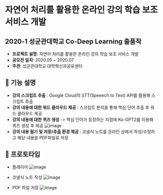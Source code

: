 # 자연어 처리를 활용한 온라인 강의 학습 보조 서비스 개발
## 2020-1 성균관대학교 Co-Deep Learning 출품작

- **프로젝트 설명**: 자연어 처리를 활용한 온라인 강의 학습 보조 서비스 개발
- **공모전 일자**: 2020.05 ~ 2020.07
- **주관**: 성균관대학교 대학혁신과공유센터

## 🔔 기능 설명
- **강의 스크립트 추출** : Google Cloud의 STT(Speeech to Text) API를 활용해 스크립트 추출
- **강의 내용에 대한 워드 클라우드 제공** : 스크립트 분석을 통해 핵심 단어 추출 후 워드 클라우드 제공 
- **강의 내용에 대한 퀴즈 생성** -> 핵심 단어가 등장하는 지점에 Ko-GPT2를 이용해 퀴즈 생성 후 제공
![image](https://user-images.githubusercontent.com/59307414/89879275-a6cec900-dbfd-11ea-9588-af9dc7314ef1.png)
- **강의 내용 필기 및 저장/추출 환경 제공** : 코넬식 노트를 온라인 상에서 작성/수정하고 해당 내용을 PDF파일로 저장


## 🔔 프로토타입
- 플레이어
![image](https://user-images.githubusercontent.com/59307414/89881299-4b520a80-dc00-11ea-8707-cfb4d3e1c735.png)

- 코넬식 노트 작성
![image](https://user-images.githubusercontent.com/59307414/89880075-c1ee0880-dbfe-11ea-9981-a97c316d7ce6.png)

- PDF 파일 저장
![image](https://user-images.githubusercontent.com/59307414/89880405-2a3cea00-dbff-11ea-94ca-885fef0c48f3.png)

